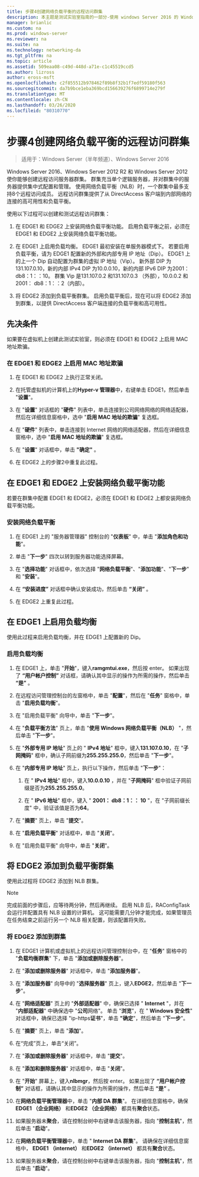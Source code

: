 ```yaml
---
title: 步骤4创建网络负载平衡的远程访问群集
description: 本主题是测试实验室指南的一部分-使用 windows Server 2016 的 Windows NLB 在群集中演示 DirectAccess
manager: brianlic
ms.custom: na
ms.prod: windows-server
ms.reviewer: na
ms.suite: na
ms.technology: networking-da
ms.tgt_pltfrm: na
ms.topic: article
ms.assetid: 509eaa08-c49d-448d-a71e-c1c45519ccd5
ms.author: lizross
author: eross-msft
ms.openlocfilehash: c2f855512b978462f89b8f32b1f7edf59180f563
ms.sourcegitcommit: da7b9bce1eba369bcd156639276f6899714e279f
ms.translationtype: MT
ms.contentlocale: zh-CN
ms.lasthandoff: 03/26/2020
ms.locfileid: "80310770"
---
```

# <a name="step-4-create-the-network-load-balanced-remote-access-cluster"></a>步骤4创建网络负载平衡的远程访问群集

>适用于：Windows Server（半年频道）、Windows Server 2016

 Windows Server 2016、Windows Server 2012 R2 和 Windows Server 2012 使你能够创建远程访问服务器群集。 群集充当单个逻辑服务器，并对群集中的服务器提供集中式配置和管理。 使用网络负载平衡（NLB）时，一个群集中最多支持8个远程访问成员。 远程访问群集提供了从 DirectAccess 客户端到内部网络的连接的高可用性和负载平衡。  
  
使用以下过程可以创建和测试远程访问群集：  
  
1. 在 EDGE1 和 EDGE2 上安装网络负载平衡功能。 启用负载平衡之前，必须在 EDGE1 和 EDGE2 上安装网络负载平衡功能。
  
2. 在 EDGE1 上启用负载均衡。 EDGE1 最初安装在单服务器模式下。 若要启用负载平衡，请为 EDGE1 配置新的外部和内部专用 IP 地址（Dip）。 EDGE1 上的上一个 Dip 自动配置为群集的虚拟 IP 地址（Vip）。 新外部 DIP 为131.107.0.10，新的内部 IPv4 DIP 为10.0.0.10，新的内部 IPv6 DIP 为2001： db8：1：：10。 群集 Vip 是131.107.0.2 和131.107.0.3 （外部），10.0.0.2 和2001： db8：1：：2（内部）。
  
3. 将 EDGE2 添加到负载平衡群集。 启用负载平衡后，现在可以将 EDGE2 添加到群集，以提供 DirectAccess 客户端连接的负载平衡和高可用性。

## <a name="prerequisites"></a>先决条件

如果要在虚拟机上创建此测试实验室，则必须在 EDGE1 和 EDGE2 上启用 MAC 地址欺骗。  
  
### <a name="enable-mac-address-spoofing-on-edge1-and-edge2"></a>在 EDGE1 和 EDGE2 上启用 MAC 地址欺骗  
  
1.  在 EDGE1 和 EDGE2 上执行正常关闭。  
  
2.  在托管虚拟机的计算机上的**Hyper-v 管理器**中，右键单击 EDGE1，然后单击 "**设置**"。  
  
3.  在 "**设置**" 对话框的 "**硬件**" 列表中，单击连接到公司网络网络的网络适配器，然后在详细信息窗格中，选中 "**启用 MAC 地址的欺骗**" 复选框。  
  
4.  在 "**硬件**" 列表中，单击连接到 Internet 网络的网络适配器，然后在详细信息窗格中，选中 "**启用 MAC 地址的欺骗**" 复选框。  
  
5.  在 "**设置**" 对话框中，单击 **"确定"** 。  
  
6.  在 EDGE2 上的步骤2中重复此过程。  
  
## <a name="install-the-network-load-balancing-feature-on-edge1-and-edge2"></a>在 EDGE1 和 EDGE2 上安装网络负载平衡功能  
若要在群集中配置 EDGE1 和 EDGE2，必须在 EDGE1 和 EDGE2 上都安装网络负载平衡功能。  
  
### <a name="to-install-network-load-balancing"></a>安装网络负载平衡  
  
1.  在 EDGE1 上的 "服务器管理器" 控制台的 "**仪表板**" 中，单击 "**添加角色和功能**"。  
  
2.  单击 "**下一步**" 四次以转到服务器功能选择屏幕。  
  
3.  在 "**选择功能**" 对话框中，依次选择 "**网络负载平衡**"、"**添加功能**"、"**下一步**" 和 "**安装**"。  
  
4.  在 **“安装进度”** 对话框中确认安装成功，然后单击 **“关闭”** 。  
  
5.  在 EDGE2 上重复此过程。  
  
## <a name="enable-load-balancing-on-edge1"></a>在 EDGE1 上启用负载均衡  
使用此过程来启用负载均衡，并在 EDGE1 上配置新的 Dip。  
  
### <a name="enable-load-balancing"></a>启用负载均衡  
  
1.  在 EDGE1 上，单击 "**开始**"，键入**ramgmtui.exe**，然后按 enter。 如果出现了 **“用户帐户控制”** 对话框，请确认其中显示的操作为所需的操作，然后单击 **“是”** 。  
  
2.  在远程访问管理控制台的左窗格中，单击 "**配置**"，然后在 "**任务**" 窗格中，单击 "**启用负载均衡**"。  
  
3.  在 "启用负载平衡" 向导中，单击 "**下一步**"。  
  
4.  在 "**负载平衡方法**" 页上，单击 "**使用 Windows 网络负载平衡（NLB）** "，然后单击 "**下一步**"。  
  
5.  在 "**外部专用 IP 地址**" 页上的 " **IPv4 地址**" 框中，键入**131.107.0.10**，在 "**子网掩码**" 框中，确认子网前缀为**255.255.255.0**，然后单击 "**下一步**"。  
  
6.  在 "**内部专用 IP 地址**" 页上，执行以下操作，然后单击 "**下一步**"：  
  
    1.  在 " **IPv4 地址**" 框中，键入**10.0.0.10** ，并在 "**子网掩码**" 框中验证子网前缀是否为**255.255.255.0**。  
  
    2.  在 " **IPv6 地址**" 框中，键入 " **2001： db8：1：： 10** "，在 "子网前缀长度" 中，验证该值是否为**64**。  
  
7.  在 "**摘要**" 页上，单击 "**提交**"。  
  
8.  在 "**启用负载平衡**" 对话框中，单击 "**关闭**"。  
  
9. 在 "启用负载平衡" 向导中，单击 "**关闭**"。  
  
## <a name="add-edge2-to-the-load-balanced-cluster"></a>将 EDGE2 添加到负载平衡群集  
使用此过程将 EDGE2 添加到 NLB 群集。  
  
> [!NOTE]  
> 完成前面的步骤后，应等待两分钟，然后再继续。 启用 NLB 后，RAConfigTask 会运行并配置具有 NLB 设置的计算机。 这可能需要几分钟才能完成，如果管理员在任务结束之前运行另一个 NLB 相关配置，则该配置将失败。  
  
### <a name="add-edge2-to-the-cluster"></a>将 EDGE2 添加到群集  
  
1.  在 EDGE1 计算机或虚拟机上的远程访问管理控制台中，在 "**任务**" 窗格中的 "**负载均衡群集**" 下，单击 "**添加或删除服务器**"。  
  
2.  在 "**添加或删除服务器**" 对话框中，单击 "**添加服务器**"。  
  
3.  在 "**添加服务器**" 向导中的 "**选择服务器**" 页上，键入**EDGE2**，然后单击 "**下一步**"。  
  
4.  在 "**网络适配器**" 页上的 "**外部适配器**" 中，确保已选择 " **Internet** "，并在 "**内部适配器**" 中确保选中 "**公司**网络"。 单击 "**浏览**"，在 " **Windows 安全性**" 对话框中，确保已选择 "ip-https**证书**"，单击 **"确定**"，然后单击 "**下一步**"。  
  
5.  在 "**摘要**" 页上，单击 "**添加**"。  
  
6.  在“完成”页上，单击“关闭”。  
  
7.  在 "**添加或删除服务器**" 对话框中，单击 "**提交**"。  
  
8.  在 "**添加和删除服务器**" 对话框中，单击 "**关闭**"。  
  
9. 在 "**开始**" 屏幕上，键入**nlbmgr**，然后按 enter。 如果出现了 **“用户帐户控制”** 对话框，请确认其中显示的操作为所需的操作，然后单击 **“是”** 。  
  
10. 在**网络负载平衡管理器**中，单击 "**内部 DA 群集**"。 在详细信息窗格中，确保**EDGE1 （企业网络）** 和**EDGE2 （企业网络）** 都具有**聚合**状态。  
  
11. 如果服务器未**聚合**，请在控制台树中右键单击该服务器，指向 "**控制主机**"，然后单击 "**启动**"。  
  
12. 在**网络负载平衡管理器**中，单击 " **Internet DA 群集**"。 请确保在详细信息窗格中， **EDGE1 （internet）** 和**EDGE2 （internet）** 都具有**聚合**状态。  
  
13. 如果服务器未**聚合**，请在控制台树中右键单击该服务器，指向 "**控制主机**"，然后单击 "**启动**"。
